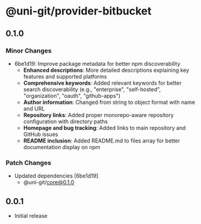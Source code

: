 # @uni-git/provider-bitbucket

## 0.1.0

### Minor Changes

- 6be1d19: Improve package metadata for better npm discoverability
  - **Enhanced descriptions**: More detailed descriptions explaining key features and supported platforms
  - **Comprehensive keywords**: Added relevant keywords for better search discoverability (e.g., "enterprise", "self-hosted", "organization", "oauth", "github-apps")
  - **Author information**: Changed from string to object format with name and URL
  - **Repository links**: Added proper monorepo-aware repository configuration with directory paths
  - **Homepage and bug tracking**: Added links to main repository and GitHub issues
  - **README inclusion**: Added README.md to files array for better documentation display on npm

### Patch Changes

- Updated dependencies [6be1d19]
  - @uni-git/core@0.1.0

## 0.0.1

- Initial release

